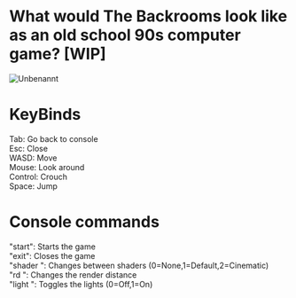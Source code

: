 # What would The Backrooms look like as an old school 90s computer game? [WIP]

![Unbenannt](https://user-images.githubusercontent.com/78906517/208268991-8869c2bc-e129-40a7-b541-8dd6ba6fa1ee.png)

# KeyBinds

Tab: Go back to console<br>
Esc: Close<br>
WASD: Move<br>
Mouse: Look around<br>
Control: Crouch<br>
Space: Jump

# Console commands
"start": Starts the game<br>
"exit": Closes the game<br>
"shader <int>": Changes between shaders (0=None,1=Default,2=Cinematic)<br>
"rd <int>": Changes the render distance<br>
"light <int>": Toggles the lights (0=Off,1=On)
